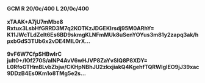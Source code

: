 #### GCM R 20/0c/400 L 20/0c/400
**xTAAK+A7jU7mMbe8**<br/>**Rxtux3LsbHfGRRD3M7q2KOTKzJDGEKIrsdj95M0ARhY=**<br/>**K11JWcTLdZeIt6Es6BD9skmgKLNFmMUk8uSenYOYus3m81y2zapq3ak/hpxbGdS3TUb6x2vDE4MlL0rX...**<br/><br/>
**9vF6W7CfpSHBwIrC**<br/>**jult0+/IOf270S/alNP4AvV6wHJVP8ZaYvSIQ8P8XDY=**<br/>**L0RfoGTHmBLvbZbjw/CKHpNBhJU2zkxjiakQ4KgehfTQRWlgIEO9jJ39xac9DDzB4Es0Km1o8TMg5e2s...**